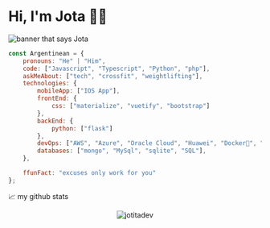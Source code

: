 # Hi, I'm Jota 👋🏾 

<img src="https://scontent.fepa14-1.fna.fbcdn.net/v/t1.6435-9/89438016_10216235182048048_8257161084251668480_n.jpg?_nc_cat=104&ccb=1-7&_nc_sid=e982cd&_nc_ohc=eFrqBwphspoQ7kNvgGpZY-i&_nc_ht=scontent.fepa14-1.fna&_nc_gid=A255hQ5xFoefP1um2gRpG6R&oh=00_AYDazXbfeiX0s2x_jn4vmmkCW2vqQOTag6gNfZO4ORTuPQ&oe=6740FF72" alt="banner that says Jota">

```javascript
const Argentinean = {
    pronouns: "He" | "Him",
    code: ["Javascript", "Typescript", "Python", "php"],
    askMeAbout: ["tech", "crossfit", "weightlifting"],
    technologies: {
        mobileApp: ["IOS App"],
        frontEnd: {
            css: ["materialize", "vuetify", "bootstrap"]
        },
        backEnd: {
            python: ["flask"]
        },
        devOps: ["AWS", "Azure", "Oracle Cloud", "Huawei", "Docker🐳", "Route53", "Nginx"],
        databases: ["mongo", "MySql", "sqlite", "SQL"],
    },

    ffunFact: "excuses only work for you"
};


```



📈 my github stats

<p align="center"> <img src="https://github-readme-stats.vercel.app/api?username=jotitadev&show_icons=true&theme=gotham" alt="jotitadev" />
